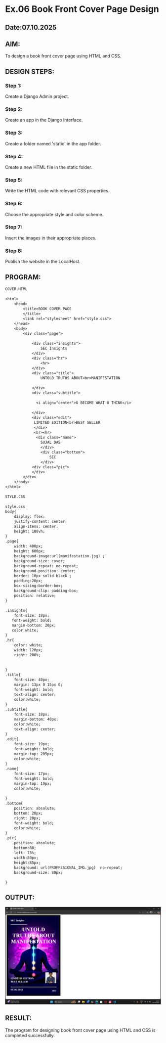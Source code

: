 # Ex.06 Book Front Cover Page Design
## Date:07.10.2025

## AIM:
To design a book front cover page using HTML and CSS.

## DESIGN STEPS:

### Step 1:
Create a Django Admin project.

### Step 2:
Create an app in the Django interface.

### Step 3:
Create a folder named 'static' in the app folder.

### Step 4:
Create a new HTML file in the static folder.

### Step 5:
Write the HTML code with relevant CSS properties.

### Step 6:
Choose the appropriate style and color scheme.

### Step 7:
Insert the images in their appropriate places.

### Step 8:
Publish the website in the LocalHost.

## PROGRAM:
```
COVER.HTML

<html>
    <head>
        <title>BOOK COVER PAGE
        </title>
        <link rel="stylesheet" href="style.css">
    </head>
    <body>
        <div class="page">
            
            <div class="insights">
                SEC Insights
            </div>
            <div class="hr">
                <hr>
            </div>
            <div class="title">
                UNTOLD TRUTHS ABOUT<br>MANIFESTATION
                
            </div>
            <div class="subtitle">
              
              <i align="center">U BECOME WHAT U THINK</i>
              
            </div>
            <div class="edit">
             LIMITED EDITION<br>BEST SELLER
             </div>
             <br><hr>
              <div class="name">
                SUJAL DAS
                </div>
                <div class="bottom">
                    SEC
                </div>
            <div class="pic">
            </div> 
        </div>
    </body>
</html>

STYLE.CSS

style.css
body{
    display: flex;
    justify-content: center;
    align-items: center;
    height: 100vh;
}
.page{
    width: 400px;
    height: 600px;
    background-image:url(manifestation.jpg) ;
    background-size: cover;
    background-repeat: no-repeat;
    background-position: center;
    border: 10px solid black ;
    padding:20px;
    box-sizing:border-box;
    background-clip: padding-box;
    position: relative;
}

.insights{
    font-size: 18px;
   font-weight: bold;
   margin-bottom: 20px;
   color:white;
}
.hr{
    color: white;
    width: 120px;
    right: 200%;
    

}
.title{
    font-size: 40px;
    margin: 13px 0 15px 0;
    font-weight: bold;
    text-align: center;
    color:white;
}
.subtitle{
    font-size: 18px;
    margin-bottom: 40px;
    color:white;
    text-align: center;
}
.edit{
    font-size: 19px;
    font-weight: bold;
    margin-top: 205px;
    color:white;
}
.name{
    font-size: 17px;
    font-weight: bold;
    margin-top: 10px;
    color:white;
   
}
.bottom{
    position: absolute;
    bottom: 20px;
    right: 20px;
    font-weight: bold;
    color:white;
}
.pic{
    position: absolute;
    bottom:80;
    left: 73%;
    width:80px;
    height:85px;
    background: url(PROFFESIONAL_IMG.jpg)  no-repeat;
    background-size: 80px;

}

```


## OUTPUT:
![alt text](<Screenshot 2025-10-07 111342.png>)

## RESULT:
The program for designing book front cover page using HTML and CSS is completed successfully.
